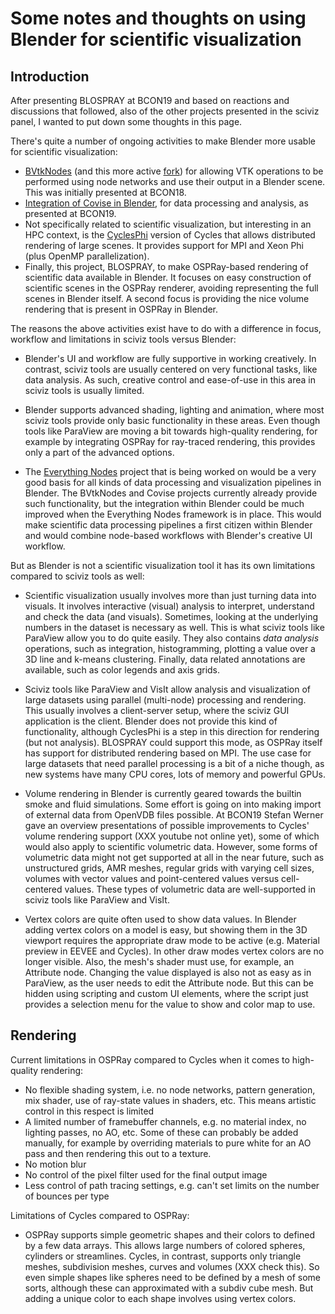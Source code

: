 # Some notes and thoughts on using Blender for scientific visualization

## Introduction

After presenting BLOSPRAY at BCON19 and based on reactions and 
discussions that followed, also of the other projects presented
in the sciviz panel,  I wanted to put down some thoughts in this page.

There's quite a number of ongoing activities to make Blender more 
usable for scientific visualization:

- [BVtkNodes](https://github.com/simboden/BVtkNodes) (and this more
  active [fork](https://github.com/tkeskita/BVtkNodes])) for allowing
  VTK operations to be performed using node networks and use their
  output in a Blender scene. This was initially presented at BCON18.
- [Integration of Covise in Blender](http://blender.it4i.cz/scientific-visualization/covise/),
  for data processing and analysis, as presented at BCON19.
- Not specifically related to scientific visualization, but interesting
  in an HPC context, is the [CyclesPhi](https://code.it4i.cz/blender/cyclesphi280) version
  of Cycles that allows distributed rendering of large scenes. It provides
  support for MPI and Xeon Phi (plus OpenMP parallelization).
- Finally, this project, BLOSPRAY, to make OSPRay-based rendering of scientific
  data available in Blender. It focuses on easy construction of scientific
  scenes in the OSPRay renderer, avoiding representing the full scenes
  in Blender itself. A second focus is providing the nice volume rendering
  that is present in OSPRay in Blender.
  
The reasons the above activities exist have to do with a difference in 
focus, workflow and limitations in sciviz tools versus Blender:

- Blender's UI and workflow are fully supportive in working creatively.
  In contrast, sciviz tools are usually centered on very functional tasks, 
  like data analysis. As such, creative control and ease-of-use in this
  area in sciviz tools is usually limited.

- Blender supports advanced shading, lighting and animation, where most
  sciviz tools provide only basic functionality in these areas. Even though tools 
  like ParaView are moving a bit towards high-quality rendering, for example
  by integrating OSPRay for ray-traced rendering, this provides only a part 
  of the advanced options.
  
- The [Everything Nodes](https://wiki.blender.org/wiki/Source/Nodes/EverythingNodes)
  project that is being worked on would be a very good basis for all
  kinds of data processing and visualization pipelines in Blender.
  The BVtkNodes and Covise projects currently already provide such
  functionality, but the integration within Blender could be much improved 
  when the Everything Nodes framework is in place. This would make scientific
  data processing pipelines a first citizen within Blender and would
  combine node-based workflows with Blender's creative UI workflow.

But as Blender is not a scientific visualization tool it has its own
limitations compared to sciviz tools as well:

- Scientific visualization usually involves more than just turning data
  into visuals. It involves interactive (visual) analysis to interpret,
  understand and check the data (and visuals). Sometimes, looking at 
  the underlying numbers in the dataset is necessary as well.
  This is what sciviz tools like ParaView allow you to do quite easily.
  They also contains *data analysis* operations, such as integration, histogramming, 
  plotting a value over a 3D line and k-means clustering. Finally, data 
  related annotations are available, such as color legends and axis grids.
  
- Sciviz tools like ParaView and VisIt allow analysis and visualization 
  of large datasets using parallel (multi-node) processing and rendering. 
  This usually involves a client-server setup, where the sciviz GUI application
  is the client. Blender does not provide this kind of functionality,
  although CyclesPhi is a step in this direction for rendering (but not
  analysis). BLOSPRAY could support this mode, as OSPRay itself has
  support for distributed rendering based on MPI. The use case for large 
  datasets that need parallel processing is a bit of a niche though, 
  as new systems have many CPU cores, lots of memory and powerful GPUs.
  
- Volume rendering in Blender is currently geared towards the builtin smoke and fluid
  simulations. Some effort is going on into making import of external data
  from OpenVDB files possible. At BCON19 Stefan Werner gave an overview
  presentations of possible improvements to Cycles' volume rendering
  support (XXX youtube not online yet), some of which would also apply
  to scientific volumetric data. However, some forms of volumetric data might
  not get supported at all in the near future, such as unstructured grids, AMR meshes, 
  regular grids with varying cell sizes, volumes with vector values and point-centered
  values versus cell-centered values. These types of volumetric data are 
  well-supported in sciviz tools like ParaView and VisIt.
  
- Vertex colors are quite often used to show data values. In Blender adding
  vertex colors on a model is easy, but showing them in the 3D viewport
  requires the appropriate draw mode to be active (e.g. Material preview
  in EEVEE and Cycles). In other draw modes vertex colors are no longer
  visible.
  Also, the mesh's shader must use, for example,
  an Attribute node. Changing the value displayed is also not as easy as in 
  ParaView, as the user needs to edit the Attribute node. But this
  can be hidden using scripting and custom UI elements, where the script 
  just provides a  selection menu for the value to show and color map to use.

## Rendering

Current limitations in OSPRay compared to Cycles when it comes to 
high-quality rendering:

- No flexible shading system, i.e. no node networks, pattern generation, 
  mix shader, use of ray-state values in shaders, etc. This means 
  artistic control in this respect is limited
- A limited number of framebuffer channels, e.g. no material index,
  no lighting passes, no AO, etc. Some of these can probably be added manually,
  for example by overriding materials to pure white for an AO pass and 
  then rendering this out to a texture.
- No motion blur
- No control of the pixel filter used for the final output image
- Less control of path tracing settings, e.g. can't set limits on the 
  number of bounces per type
  
Limitations of Cycles compared to OSPRay:

- OSPRay supports simple geometric shapes and their colors to defined 
  by a few data arrays. This allows large numbers of colored spheres, cylinders 
  or streamlines. Cycles, in contrast, supports only triangle meshes, 
  subdivision meshes, curves and volumes (XXX check this). So even simple 
  shapes like spheres need to be defined by a mesh of some sorts, 
  although these can approximated with a subdiv cube mesh. But adding a
  unique color to each shape involves using vertex colors.